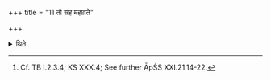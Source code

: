 +++
title = "11 तौ सह महाव्रते"

+++

<details><summary>थिते</summary>

11. On the Mahāvrata-day[^1] these extra-scoops (are to be taken) together; and (also the scoop) for Prajāpati with five vessels.  

[^1]: Cf. TB I.2.3.4; KS XXX.4; See further ĀpŚS XXI.21.14-22.  
</details>
